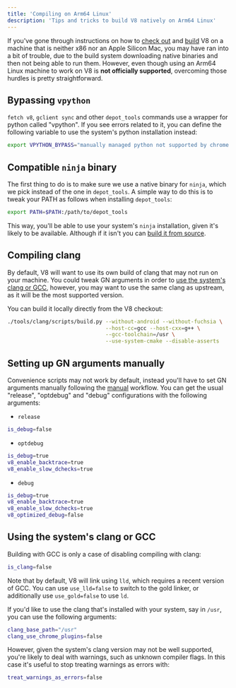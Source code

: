 ```yaml
---
title: 'Compiling on Arm64 Linux'
description: 'Tips and tricks to build V8 natively on Arm64 Linux'
---
```

If you've gone through instructions on how to [check out](/docs/source-code) and [build](/docs/build-gn) V8 on a machine that is neither x86 nor an Apple Silicon Mac, you may have ran into a bit of trouble, due to the build system downloading native binaries and then not being able to run them. However, even though using an Arm64 Linux machine to work on V8 is __not officially supported__, overcoming those hurdles is pretty straightforward.

## Bypassing `vpython`

`fetch v8`, `gclient sync` and other `depot_tools` commands use a wrapper for python called "vpython". If you see errors related to it, you can define the following variable to use the system's python installation instead:

```bash
export VPYTHON_BYPASS="manually managed python not supported by chrome operations"
```

## Compatible `ninja` binary

The first thing to do is to make sure we use a native binary for `ninja`, which we pick instead of the one in `depot_tools`. A simple way to do this is to tweak your PATH as follows when installing `depot_tools`:

```bash
export PATH=$PATH:/path/to/depot_tools
```

This way, you'll be able to use your system's `ninja` installation, given it's likely to be available. Although if it isn't you can [build it from source](https://github.com/ninja-build/ninja#building-ninja-itself).

## Compiling clang

By default, V8 will want to use its own build of clang that may not run on your machine. You could tweak GN arguments in order to [use the system's clang or GCC](#system_clang_gcc), however, you may want to use the same clang as upstream, as it will be the most supported version.

You can build it locally directly from the V8 checkout:

```bash
./tools/clang/scripts/build.py --without-android --without-fuchsia \
                               --host-cc=gcc --host-cxx=g++ \
                               --gcc-toolchain=/usr \
                               --use-system-cmake --disable-asserts
```

## Setting up GN arguments manually

Convenience scripts may not work by default, instead you'll have to set GN arguments manually following the [manual](/docs/build-gn#gn) workflow. You can get the usual "release", "optdebug" and "debug" configurations with the following arguments:

- `release`

```bash
is_debug=false
```

- `optdebug`

```bash
is_debug=true
v8_enable_backtrace=true
v8_enable_slow_dchecks=true
```

- `debug`

```bash
is_debug=true
v8_enable_backtrace=true
v8_enable_slow_dchecks=true
v8_optimized_debug=false
```

## Using the system's clang or GCC

Building with GCC is only a case of disabling compiling with clang:

```bash
is_clang=false
```

Note that by default, V8 will link using `lld`, which requires a recent version of GCC. You can use `use_lld=false` to switch to the gold linker, or additionally use `use_gold=false` to use `ld`.

If you'd like to use the clang that's installed with your system, say in `/usr`, you can use the following arguments:

```bash
clang_base_path="/usr"
clang_use_chrome_plugins=false
```

However, given the system's clang version may not be well supported, you're likely to deal with warnings, such as unknown compiler flags. In this case it's useful to stop treating warnings as errors with:

```bash
treat_warnings_as_errors=false
```
